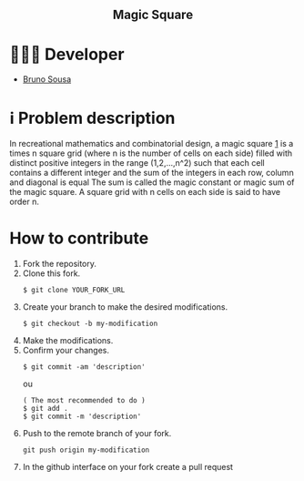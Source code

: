 <h2 align="center">
Magic Square
</h2>


# 👨🏼‍💻 Developer 

- [Bruno Sousa](https://www.linkedin.com/in/brunosousa01/)

# :information_source: Problem description
In recreational mathematics and combinatorial design, a magic square [1](http://jeff560.tripod.com/m.html) is a times n square grid (where n is the number of cells on each side) filled with distinct positive integers in the range (1,2,...,n^2) such that each cell contains a different integer and the sum of the integers in each row, column and diagonal is equal The sum is called the magic constant or magic sum of the magic square. A square grid with n cells on each side is said to have order n.

# How to contribute

1. Fork the repository.
2. Clone this fork. 
    ```
    $ git clone YOUR_FORK_URL
    ```
3. Create your branch to make the desired modifications.
    ``` 
    $ git checkout -b my-modification
    ```
4. Make the modifications.
5. Confirm your changes.
    ```
    $ git commit -am 'description' 
    ```
    ou 
    ```
    ( The most recommended to do )
    $ git add .
    $ git commit -m 'description'
    ```
6. Push to the remote branch of your fork.
    ```
    git push origin my-modification
    ```
7. In the github interface on your fork create a pull request
